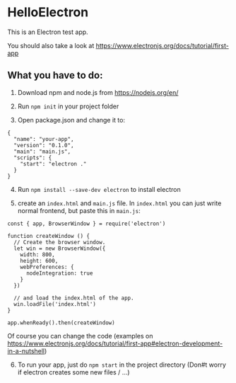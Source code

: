 # HelloElectron

This is an Electron test app.

You should also take a look at https://www.electronjs.org/docs/tutorial/first-app

## What you have to do:

1. Download npm and node.js from https://nodejs.org/en/

2. Run ```npm init``` in your project folder

3. Open package.json and change it to:

```
{
  "name": "your-app",
  "version": "0.1.0",
  "main": "main.js",
  "scripts": {
    "start": "electron ."
  }
}
```

4. Run ```npm install --save-dev electron``` to install electron

5. create an ```index.html``` and ```main.js``` file. In ```index.html``` you can just write normal frontend,
but paste this in ```main.js```:

```
const { app, BrowserWindow } = require('electron')

function createWindow () {
  // Create the browser window.
  let win = new BrowserWindow({
    width: 800,
    height: 600,
    webPreferences: {
      nodeIntegration: true
    }
  })

  // and load the index.html of the app.
  win.loadFile('index.html')
}

app.whenReady().then(createWindow)
```
Of course you can change the code (examples on https://www.electronjs.org/docs/tutorial/first-app#electron-development-in-a-nutshell)

6. To run your app, just do ```npm start``` in the project directory (Don#t worry if electron creates some new files / ...)

